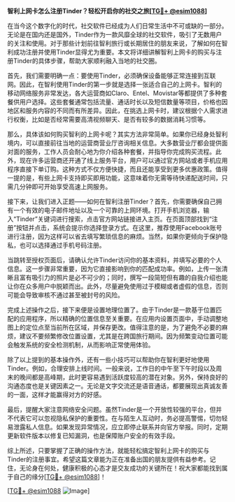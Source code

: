 **智利上网卡怎么注册Tinder？轻松开启你的社交之旅[[TG💪+ @esim1088](https://t.me/s/esim1088)]**

在当今这个数字化的时代，社交软件已经成为人们日常生活中不可或缺的一部分。无论是在国内还是国外，Tinder作为一款风靡全球的社交软件，吸引了无数用户的关注和使用。对于那些计划前往智利旅行或长期居住的朋友来说，了解如何在智利成功注册并使用Tinder显得尤为重要。本文将详细讲解智利上网卡的购买与注册Tinder的具体步骤，帮助大家顺利融入当地的社交圈。

首先，我们需要明确一点：要使用Tinder，必须确保设备能够正常连接到互联网。因此，在智利使用Tinder的第一步就是选择一张适合自己的上网卡。智利的移动网络服务非常发达，各大运营商如Claro、Entel、Movistar等都提供了多种套餐供用户选择。这些套餐通常包括流量、通话时长以及短信数量等项目，价格也因地区和服务内容的不同而有所差异。因此，在挑选上网卡时，建议根据个人需求进行权衡，比如是否经常需要高清视频聊天、是否有较多的数据消耗习惯等。

那么，具体该如何购买智利的上网卡呢？其实方法非常简单。如果你已经身处智利境内，可以直接前往当地的运营商营业厅咨询相关信息。大多数营业厅都会提供面对面的服务，工作人员会耐心地为你介绍各种套餐，并指导你完成购买流程。此外，现在许多运营商还开通了线上服务平台，用户可以通过官方网站或者手机应用程序直接下单订购。这种方式不仅方便快捷，而且还能享受到更多优惠政策。值得一提的是，有些上网卡支持即买即用功能，这意味着你无需等待快递配送时间，只需几分钟即可开始享受高速上网服务。

接下来，让我们进入正题——如何在智利注册Tinder？首先，你需要确保自己拥有一个有效的电子邮件地址以及一个可靠的上网环境。打开手机浏览器，输入“Tinder”关键词进行搜索，点击官方网站链接进入主页。在页面顶部找到“注册”按钮并点击，系统会提示你选择登录方式。在这里，推荐使用Facebook账号进行注册，因为这样可以省去填写繁琐信息的麻烦。当然，如果你更倾向于保护隐私，也可以选择通过手机号码注册。

当跳转至授权页面后，请确认允许Tinder访问你的基本资料，并填写必要的个人信息。这一步骤非常重要，因为它直接影响到你的匹配成功率。例如，上传一张清晰且富有吸引力的照片是必不可少的；同时，撰写一段简短但有趣的自我介绍也能让你在众多用户中脱颖而出。此外，尽量避免使用过于模糊或者虚假的信息，否则可能会导致审核不通过甚至被封号的风险。

完成上述操作之后，接下来便是设置地理位置了。由于Tinder是一款基于位置匹配的应用程序，所以精确的位置信息至关重要。在应用内设置页面中，手动调整地图上的定位点至当前所在区域，并保存更改。值得注意的是，为了避免不必要的麻烦，建议不要频繁修改位置设置，尤其是在跨国旅行期间。因为频繁变动位置可能会触发系统的安全检测机制，从而影响正常使用体验。

除了以上提到的基本操作外，还有一些小技巧可以帮助你在智利更好地使用Tinder。例如，合理安排上线时间。一般来说，工作日的中午至下午时段以及周末的晚间都是高峰期，此时更容易遇到活跃度较高的潜在对象。另外，保持良好的沟通态度也是关键因素之一。无论是文字交流还是语音通话，都要展现出真诚友善的一面，这样才能赢得对方的好感。

最后，提醒大家注意网络安全问题。虽然Tinder是一个开放性较强的平台，但并不代表它可以忽视隐私保护的重要性。在与陌生人互动时，务必提高警惕，切勿轻易泄露私人信息。如果发现异常情况，应立即停止联系并向官方举报。同时，定期更新软件版本以修复已知漏洞，也是保障账户安全的有效手段。

综上所述，只要掌握了正确的操作方法，就能轻松搞定智利上网卡的购买与Tinder的注册事宜。希望这篇文章能为正在准备出国的朋友提供有益参考。记住，无论身在何处，健康积极的心态才是交友成功的关键所在！祝大家都能找到属于自己的缘分[[TG💪+ @esim1088](https://t.me/s/esim1088)]！

[[TG💪+ @esim1088](https://t.me/s/esim1088) ![Image](https://i.postimg.cc/4NQfJmqS/Snipaste-2025-05-13-00-14-12.png)]
